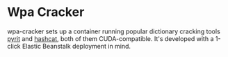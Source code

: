 # Wpa Cracker
wpa-cracker sets up a container running popular dictionary cracking tools [pyrit](https://code.google.com/p/pyrit/) and [hashcat](http://hashcat.net/oclhashcat/), both of them CUDA-compatible. It's developed with a 1-click Elastic Beanstalk deployment in mind.